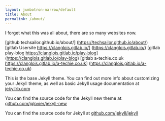 ```yaml
---
layout: jumbotron-narrow/default
title: About
permalink: /about/
---
```


I forget what this was all about, there are so many websites now.

[github techsailor.github.io/about/] (https://techsailor.github.io/about/)
[gitlab Usersite https://clanglois.gitlab.io/] (https://clanglois.gitlab.io/)
[gitlab play-blog https://clanglois.gitlab.io/play-blog] (https://clanglois.gitlab.io/play-blog)
[gitlab a-techie.co.uk https://clanglois.gitlab.io/a-techie.co.uk] (https://clanglois.gitlab.io/a-techie.co.uk)



This is the base Jekyll theme. You can find out more info about
customizing your Jekyll theme, as well as basic Jekyll usage
documentation at [jekyllrb.com](http://jekyllrb.com/)

You can find the source code for the Jekyll new theme at:
[github.com/jglovier/jekyll-new](https://github.com/jglovier/jekyll-new)

You can find the source code for Jekyll at
[github.com/jekyll/jekyll](https://github.com/jekyll/jekyll)
